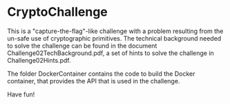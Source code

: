 # CryptoChallenge

This is a "capture-the-flag"-like challenge with a problem resulting from the un-safe use of cryptographic primitives. The technical background needed to solve the challenge can be found in the document Challenge02TechBackground.pdf, a set of hints to solve the challenge in Challenge02Hints.pdf.

The folder DockerContainer contains the code to build the Docker container, that provides the API that is used in the challenge.

Have fun!
